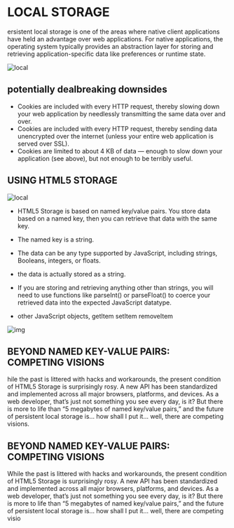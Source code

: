 # LOCAL STORAGE

ersistent local storage is one of the areas where native client applications have held an advantage over web applications. For native applications, the operating system typically provides an abstraction layer for storing and retrieving application-specific data like preferences or runtime state.

![local](https://res.cloudinary.com/de4rvmslk/image/upload/f_auto,q_auto,w_1440/LocalStorage-cover_photo.png)

## potentially dealbreaking downsides

- Cookies are included with every HTTP request, thereby slowing down your web application by needlessly transmitting the same data over and over.
- Cookies are included with every HTTP request, thereby sending data unencrypted over the internet (unless your entire web application is served over SSL).
- Cookies are limited to about 4 KB of data — enough to slow down your application (see above), but not enough to be terribly useful.

## USING HTML5 STORAGE

![local](https://lh3.googleusercontent.com/proxy/MknhAUGGFOyEhj_bPL-Wg2gF1PkKlU7MkkC30djmbUZwdoPh-6i5tSHlbH1POUO6HAPzIoEk5G6UEdWb3btlY9YRsX7RC4Zb6i4mmWqfSvV528GI)

- HTML5 Storage is based on named key/value pairs. You store data based on a named key, then you can retrieve that data with the same key. 
- The named key is a string. 
- The data can be any type supported by JavaScript, including strings, Booleans, integers, or floats.
- the data is actually stored as a string.
 - If you are storing and retrieving anything other than strings, you will need to use functions like parseInt() or parseFloat() to coerce your retrieved data into the expected JavaScript datatype.

- other JavaScript objects, getItem setItem removeItem

![img](https://developer-chrome-com.imgix.net/image/BrQidfK9jaQyIHwdw91aVpkPiib2/8ou4ezYdLO8WdTlOljXY.png?auto=format)

## BEYOND NAMED KEY-VALUE PAIRS: COMPETING VISIONS
hile the past is littered with hacks and workarounds, the present condition of HTML5 Storage is surprisingly rosy. A new API has been standardized and implemented across all major browsers, platforms, and devices. As a web developer, that’s just not something you see every day, is it? But there is more to life than “5 megabytes of named key/value pairs,” and the future of persistent local storage is… how shall I put it… well, there are competing visions.

## BEYOND NAMED KEY-VALUE PAIRS: COMPETING VISIONS

While the past is littered with hacks and workarounds, the present condition of HTML5 Storage is surprisingly rosy. A new API has been standardized and implemented across all major browsers, platforms, and devices. As a web developer, that’s just not something you see every day, is it? But there is more to life than “5 megabytes of named key/value pairs,” and the future of persistent local storage is… how shall I put it… well, there are competing visio